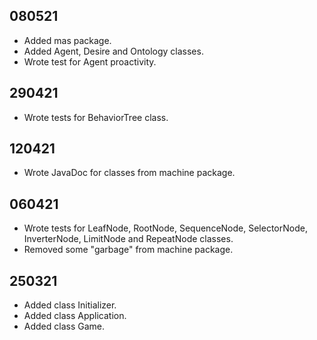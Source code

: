 ## 080521

+ Added mas package.
+ Added Agent, Desire and Ontology classes.
+ Wrote test for Agent proactivity.

## 290421

+ Wrote tests for BehaviorTree class.

## 120421

+ Wrote JavaDoc for classes from machine package.

## 060421

+ Wrote tests for LeafNode, RootNode, SequenceNode, SelectorNode, InverterNode, LimitNode and RepeatNode classes.
+ Removed some "garbage" from machine package.

## 250321

+ Added class Initializer.
+ Added class Application.
+ Added class Game.
